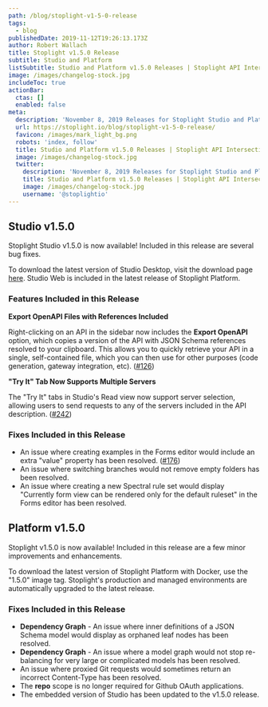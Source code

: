```yaml
---
path: /blog/stoplight-v1-5-0-release
tags:
  - blog
publishedDate: 2019-11-12T19:26:13.173Z
author: Robert Wallach
title: Stoplight v1.5.0 Release
subtitle: Studio and Platform
listSubtitle: Studio and Platform v1.5.0 Releases | Stoplight API Intersection
image: /images/changelog-stock.jpg
includeToc: true
actionBar:
  ctas: []
  enabled: false
meta:
  description: 'November 8, 2019 Releases for Stoplight Studio and Platform'
  url: https://stoplight.io/blog/stoplight-v1-5-0-release/
  favicon: /images/mark_light_bg.png
  robots: 'index, follow'
  title: Studio and Platform v1.5.0 Releases | Stoplight API Intersection
  image: /images/changelog-stock.jpg
  twitter:
    description: 'November 8, 2019 Releases for Stoplight Studio and Platform'
    title: Studio and Platform v1.5.0 Releases | Stoplight API Intersection
    image: /images/changelog-stock.jpg
    username: '@stoplightio'
---
```


## Studio v1.5.0

Stoplight Studio v1.5.0 is now available! Included in this release are several bug fixes.

To download the latest version of Studio Desktop, visit the download page [here](https://github.com/stoplightio/studio/releases). Studio Web is included in the latest release of Stoplight Platform.

### Features Included in this Release

**Export OpenAPI Files with References Included**

Right-clicking on an API in the sidebar now includes the **Export OpenAPI** option, which copies a version of the API with JSON Schema references resolved to your clipboard. This allows you to quickly retrieve your API in a single, self-contained file, which you can then use for other purposes (code generation, gateway integration, etc). ([\#126](https://github.com/stoplightio/studio/issues/126))

**"Try It" Tab Now Supports Multiple Servers**

The "Try It" tabs in Studio's Read view now support server selection, allowing users to send requests to any of the servers included in the API description. ([\#242](https://github.com/stoplightio/studio/issues/242))

### Fixes Included in this Release

- An issue where creating examples in the Forms editor would include an extra "value" property has been resolved. ([\#176](https://github.com/stoplightio/studio/issues/176))
- An issue where switching branches would not remove empty folders has been resolved.
- An issue where creating a new Spectral rule set would display "Currently form view can be rendered only for the default ruleset" in the Forms editor has been resolved.

## Platform v1.5.0

Stoplight v1.5.0 is now available! Included in this release are a few minor improvements and enhancements.

To download the latest version of Stoplight Platform with Docker, use the "1.5.0" image tag. Stoplight's production and managed environments are automatically upgraded to the latest release.

### Fixes Included in this Release

- **Dependency Graph** - An issue where inner definitions of a JSON Schema model would display as orphaned leaf nodes has been resolved.
- **Dependency Graph** - An issue where a model graph would not stop re-balancing for very large or complicated models has been resolved.
- An issue where proxied Git requests would sometimes return an incorrect Content-Type has been resolved.
- The **repo** scope is no longer required for Github OAuth applications.
- The embedded version of Studio has been updated to the v1.5.0 release.
